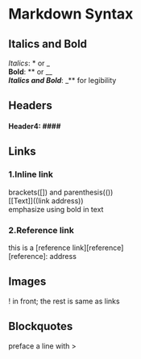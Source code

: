# Markdown Syntax

## Italics and Bold<br> 
_Italics_: * or _<br> 
**Bold**: ** or __<br> 
**_Italics and Bold_**: _** for legibility<br> 
## Headers<br>
#### Header4: ####<br>
## Links<br>
### 1.Inline link<br>
brackets([]) and parenthesis(())<br>
[[Text]]((link address))<br>
emphasize using bold in text<br>
### 2.Reference link<br>
this is a [reference link][reference]<br>
[reference]: address<br>
## Images<br> 
! in front; the rest is same as links <br>
## Blockquotes<br>
preface a line with ><br>
